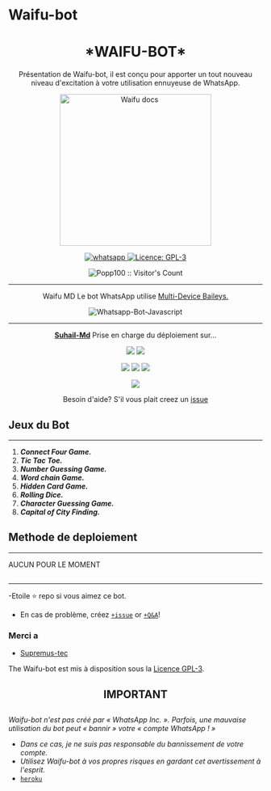 # Waifu-bot
 <h1 align="center"> *WAIFU-BOT* </h1> 
<p align="center"> Présentation de Waifu-bot, il est conçu pour apporter un tout nouveau niveau d'excitation à votre utilisation ennuyeuse de WhatsApp. </p>

<p align="center">
  <a href="https://youtube.com/">
    <img alt="Waifu docs" height="300" src="https://telegra.ph/file/ac6d74c03996775167430.jpg">
  </a>
</p>
    
   
   
<p align="center">
  <a href="https://wa.me/+15105747615?text=Salut+Bro--+J'ai+Besoin+d'Aide.+Je+T'ai+Ecris+De+Waifu-bot+Repo" target="_blank">
    <img alt="whatsapp" src="https://img.shields.io/badge/ Whatsapp -25D366?style=for-the-badge&logo=whatsapp&logoColor=white" />
  </a>
  <a aria-label="Waifu-bot est gratuit pour nous" href="https://github.com/Popp100/Waifu-bot/blob/main/LICENCE" target="_blank">
    <img alt="Licence: GPL-3" src="https://badges.frapsoft.com/os/gpl/gpl.png?v=103)](https://opensource.org/licenses/GPL-3.0/" target="_blank" />
  </a>
  <a aria-label="Waifu-bot est libre d'utilisation" target="_blank">
  </a>

</p>
<p align="center"><img src="https://profile-counter.glitch.me/{Popp100}/count.svg" alt="Popp100 :: Visitor's Count" /></p>

---




<p align="center"> Waifu MD Le bot WhatsApp utilise
  <a href="https://github.com/adiwajshing/Baileys">Multi-Device Baileys.</a>
</p>
<p align="center">
  <img title="Whatsapp-Bot-Javascript" src="https://img.shields.io/badge/Javascript-363303?style=for-the-badge&logo=javascript&logoColor=c6c631"></img>
</p>

---

<p align="center">
  <a href="https://github.com/Waifu-bot/Popp100"><b>Suhail-Md</b></a> Prise en charge du déploiement sur...
</p>

<p align="center">
  <a href="https://github.com/Waifu-bot/Popp100/blob/main/temp/deploy-on-vps.md"><img src="https://img.shields.io/badge/self hosting-3d1513?style=for-the-badge&logo=serverless&logoColor=FD5750"></a>
  <a href="https://railway.app/template/GZOvIe?referralCode=wVDLrh"><img src="https://img.shields.io/badge/railway-3e164f?style=for-the-badge&logo=railway&logoColor=0B0D0E"></a>
</p>
<p align="center">
  <a href="https://suhail-web01.vercel.app/deploy.html"><img src="https://img.shields.io/badge/heroku-9d7acc?style=for-the-badge&logo=heroku&logoColor=430098"></a>
  <a href="https://suhail-web01.vercel.app/replit.html"><img src="https://img.shields.io/badge/replit-253c99?style=for-the-badge&logo=replit&logoColor=F26207"></a>
  <a href="https://app.koyeb.com/apps/deploy?type=git&repository=github.com/SuhailTechInfo/Suhail-Md&branch=main&env[SESSION_ID]&env[OWNER_NUMBER]=923184474176&env[MONGODB_URI]&&env[OWNER_NAME]=Suhail&env[KOYEB_API]&env[PREFIX]=.&env[WAPRESENCE]&env[AUTO_READ_STATUS]=false&env[DISABLE_PM]=false&env[PACK_AUTHER]=whatsapp+bot&env[PACK_NAME]=Suhail+MD&env[STYLE]=0&env[MODE]=private&env[READ_MESSAGE]=false&env[THEME]=SUHAIL&env[WARN_COUNT]=3&env[BLOCK_JID]=null&env[TIME_ZONE]=Asia/Karachi&name=suhail-md&env[KOYEB_NAME]=suhail-md&env[SUDO]=null&env[THUMB_IMAGE]=https://i.imgur.com/NpA3ZsJ.jpeg"><img src="https://img.shields.io/badge/koyeb-033604?style=for-the-badge&logo=koyeb&logoColor=white"></a>
</p>
<p align="center">
  <a href="https://youtu.be/3NdJb6_1cJM"><img src="https://img.shields.io/badge/CodeSpace-green?colorA=%23ff000&colorB=%23017e40&style=for-the-badge&logo=git&logoColor=white"></a>
</p>
<p align="center">Besoin d'aide? S'il vous plait creez un <a href="https://github.com/Waifu-bot/Popp100/issues">issue</a></p>

 



## Jeux du Bot
---
1. ***Connect Four Game.***
2.  ***Tic Tac Toe.***
3.  ***Number Guessing Game.***
4.  ***Word chain Game.***
5.  ***Hidden Card Game.***
6.  ***Rolling Dice.***
7.  ***Character Guessing Game.***
8.  ***Capital of City Finding.***
##


 




    
   
## Methode de deploiement
---
AUCUN POUR LE MOMENT
##
---


-Etoile ⭐ repo si vous aimez ce bot.
- En cas de problème, créez [`+issue`](https://github.com/Popp100/Waifu-bot/issues/new) or [`+Q&A`](https://github.com/Popp100/Waifu-bot/discussions/new?category=q-a)!


### Merci a
- [Supremus-tec](https://github.com/Supremus-tec) 


The Waifu-bot est mis à disposition sous la [Licence GPL-3](https://github.com/Popp100/Waifu-bot/blob/main/LICENCE).


<h2 align="center">  IMPORTANT
</h2>
   
## 
*Waifu-bot n'est pas créé par « WhatsApp Inc. ». Parfois, une mauvaise utilisation du bot peut « bannir » votre « compte WhatsApp ! »*
- *Dans ce cas, je ne suis pas responsable du bannissement de votre compte.*
- *Utilisez Waifu-bot à vos propres risques en gardant cet avertissement à l'esprit.*
- [`heroku`]( https://dashboard.heroku.com/new?template=https://github.com/Popp100/Waifu-bot)
